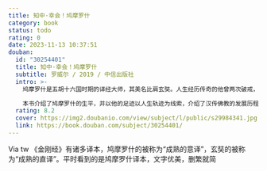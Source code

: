 ```yaml
---
title: 知中·幸会！鸠摩罗什
category: book
status: todo
rating: 0
date: 2023-11-13 10:37:51
douban:
  id: "30254401"
  title: 知中·幸会！鸠摩罗什
  subtitle: 罗威尔 / 2019 / 中信出版社
  intro: >-
    鸠摩罗什是五胡十六国时期的译经大师，其美名比肩玄奘。人生经历传奇的他曾两次破戒，被囚十七年；死后焚身，唯传道的舌头不烂。他是中国佛教从小乘转向大乘的重要力量。

    本书介绍了鸠摩罗什的生平，并以他的足迹以人生轨迹为线索，介绍了汉传佛教的发展历程。因为鸠摩罗什是译经大师，本书也对佛经阅读进行了入门讲解，对佛经翻译进行了品评。
  rating: 8.2
  cover: https://img2.doubanio.com/view/subject/l/public/s29984341.jpg
  link: https://book.douban.com/subject/30254401/
---
```


Via tw 《金刚经》有诸多译本，鸠摩罗什的被称为“成熟的意译”，玄奘的被称为“成熟的直译”。平时看到的是鸠摩罗什译本，文字优美，删繁就简